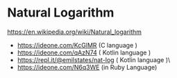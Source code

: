 # Natural Logarithm

https://en.wikipedia.org/wiki/Natural_logarithm

* https://ideone.com/KcGlMR (C language )
* https://ideone.com/qAzN74 ( Kotlin language )
* https://repl.it/@emilstates/nat-log ( Kotlin language )\
* https://ideone.com/N6q3WE (in Ruby Language)
